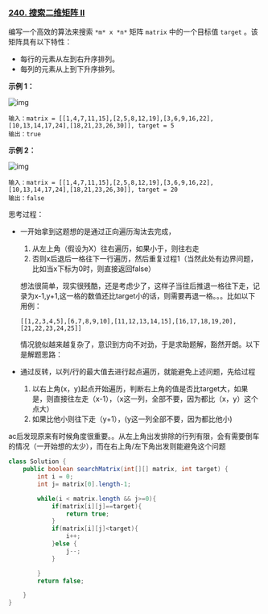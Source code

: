 ### [240. 搜索二维矩阵 II](https://leetcode.cn/problems/search-a-2d-matrix-ii/)

编写一个高效的算法来搜索 `*m* x *n*` 矩阵 `matrix` 中的一个目标值 `target` 。该矩阵具有以下特性：

- 每行的元素从左到右升序排列。
- 每列的元素从上到下升序排列。

 

**示例 1：**

![img](https://assets.leetcode-cn.com/aliyun-lc-upload/uploads/2020/11/25/searchgrid2.jpg)

```
输入：matrix = [[1,4,7,11,15],[2,5,8,12,19],[3,6,9,16,22],[10,13,14,17,24],[18,21,23,26,30]], target = 5
输出：true
```

**示例 2：**

![img](https://assets.leetcode-cn.com/aliyun-lc-upload/uploads/2020/11/25/searchgrid.jpg)

```
输入：matrix = [[1,4,7,11,15],[2,5,8,12,19],[3,6,9,16,22],[10,13,14,17,24],[18,21,23,26,30]], target = 20
输出：false
```



思考过程：

- 一开始拿到这题想的是通过正向遍历淘汰去完成，

  1. 从左上角（假设为X）往右遍历，如果小于，则往右走
  2. 否则x后退后一格往下一行遍历，然后重复过程1（当然此处有边界问题，比如当x下标为0时，则直接返回false）

  想法很简单，现实很残酷，还是考虑少了，这样子当往后推退一格往下走，记录为x-1,y+1,这一格的数值还比target小的话，则需要再退一格。。。比如以下用例：

  ```
  [[1,2,3,4,5],[6,7,8,9,10],[11,12,13,14,15],[16,17,18,19,20],[21,22,23,24,25]]
  ```

  情况貌似越来越复杂了，意识到方向不对劲，于是求助题解，豁然开朗。以下是解题思路：

- 通过反转，以列/行的最大值去进行起点遍历，就能避免上述问题，先给过程
  1. 以右上角(x，y)起点开始遍历，判断右上角的值是否比target大，如果是，则直接往左走（x-1），（x这一列，全部不要，因为都比（x，y）这个点大）
  2. 如果比他小则往下走（y+1），(y这一列全部不要，因为都比他小)

ac后发现原来有时候角度很重要。。从左上角出发排除的行列有限，会有需要倒车的情况（一开始想的太少），而在右上角/左下角出发则能避免这个问题



```java
class Solution {
    public boolean searchMatrix(int[][] matrix, int target) {
        int i = 0;
        int j= matrix[0].length-1;

        while(i < matrix.length && j>=0){
            if(matrix[i][j]==target){
                return true;
            }
            if(matrix[i][j]<target){
                i++;
            }else {
                j--;
            }

        }
        return false;

    }
}
```

